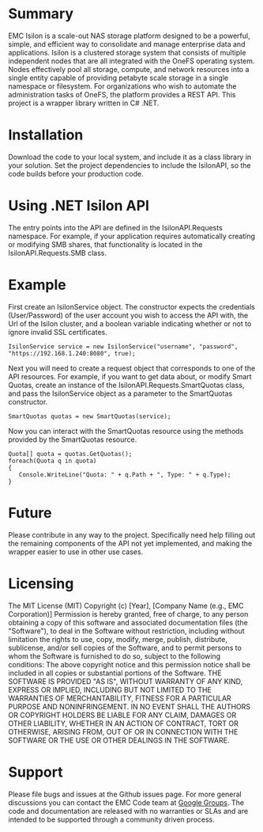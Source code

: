 # Summary
EMC Isilon is a scale-out NAS storage platform designed to be a powerful, simple, and efficient way to consolidate and manage enterprise data and applications. Isilon is a clustered storage system that consists of multiple independent nodes that are all integrated with the OneFS operating system. Nodes effectively pool all storage, compute, and network resources into a single entity capable of providing petabyte scale storage in a single namespace or filesystem. For organizations who wish to automate the administration tasks of OneFS, the platform provides a REST API. This project is a wrapper library written in C# .NET.

# Installation

Download the code to your local system, and include it as a class library in your solution. Set the project dependencies to include the IsilonAPI, so the code builds before your production code.

# Using .NET Isilon API

The entry points into the API are defined in the IsilonAPI.Requests namespace. For example, if your application requires automatically creating or modifying SMB shares, that functionality is located in the IsilonAPI.Requests.SMB class.

# Example

First create an IsilonService object. The constructor expects the credentials (User/Password) of the user account you wish to access the API with, the Url of the Isilon cluster, and a boolean variable indicating whether or not to ignore invalid SSL certificates.

```
IsilonService service = new IsilonService("username", "password", "https://192.168.1.240:8080", true);
````

Next you will need to create a request object that corresponds to one of the API resources. For example, if you want to get data about, or modify Smart Quotas, create an instance of the IsilonAPI.Requests.SmartQuotas class, and pass the IsilonService object as a parameter to the SmartQuotas constructor.

````
SmartQuotas quotas = new SmartQuotas(service);
````

Now you can interact with the SmartQuotas resource using the methods provided by the SmartQuotas resource.

```
Quota[] quota = quotas.GetQuotas();
foreach(Quota q in quota)
{
   Console.WriteLine("Quota: " + q.Path + ", Type: " + q.Type);
}
```

# Future

Please contribute in any way to the project. Specifically need help filling out the remaining components of the API not yet implemented, and making the wrapper easier to use in other use cases.

# Licensing

The MIT License (MIT) Copyright (c) [Year], [Company Name (e.g., EMC Corporation)] Permission is hereby granted, free of charge, to any person obtaining a copy of this software and associated documentation files (the "Software"), to deal in the Software without restriction, including without limitation the rights to use, copy, modify, merge, publish, distribute, sublicense, and/or sell copies of the Software, and to permit persons to whom the Software is furnished to do so, subject to the following conditions: The above copyright notice and this permission notice shall be included in all copies or substantial portions of the Software. THE SOFTWARE IS PROVIDED "AS IS", WITHOUT WARRANTY OF ANY KIND, EXPRESS OR IMPLIED, INCLUDING BUT NOT LIMITED TO THE WARRANTIES OF MERCHANTABILITY, FITNESS FOR A PARTICULAR PURPOSE AND NONINFRINGEMENT. IN NO EVENT SHALL THE AUTHORS OR COPYRIGHT HOLDERS BE LIABLE FOR ANY CLAIM, DAMAGES OR OTHER LIABILITY, WHETHER IN AN ACTION OF CONTRACT, TORT OR OTHERWISE, ARISING FROM, OUT OF OR IN CONNECTION WITH THE SOFTWARE OR THE USE OR OTHER DEALINGS IN THE SOFTWARE.

# Support

Please file bugs and issues at the Github issues page. For more general discussions you can contact the EMC Code team at [Google Groups](https://groups.google.com/forum/#!forum/emccode-users). The code and documentation are released with no warranties or SLAs and are intended to be supported through a community driven process.
